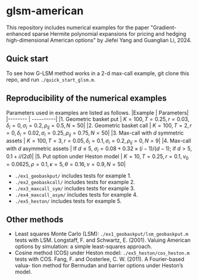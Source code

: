 # glsm-american

This repository includes numerical examples for the paper "Gradient-enhanced sparse Hermite polynomial expansions for pricing and hedging high-dimensional American options" by Jiefei Yang and Guanglian Li, 2024. 

## Quick start
To see how G-LSM method works in a 2-d max-call example, git clone this repo, and run `./quick_start_glsm.m`. 

## Reproducibility of the numerical examples
Parameters used in examples are listed as follows. 
|Example  | Parameters|
|-------- | ----------|
|1. Geometric basket put  | $K = 100, T = 0.25, r = 0.03, \delta_i = 0, \sigma_i = 0.2,\rho_{ij} = 0.5, N = 50$|
|2. Geometric basket call | $K = 100, T = 2, r = 0, \delta_i = 0.02, \sigma_i = 0.25, \rho_{ij} = 0.75, N=50$|
|3. Max-call with $d$ symmetric assets | $K = 100, T = 3, r = 0.05, \delta_i = 0.1, \sigma_i = 0.2, \rho_{ij} = 0, N=9$|
|4. Max-call with $d$ asymmetric assets |  If $d\le 5$, $\sigma_i = 0.08 + 0.32\times(i-1)/(d-1)$; if $d>5$, $0.1 + i/(2d)$|
|5. Put option under Heston model | $K=10, T=0.25, r=0.1, v_0 = 0.0625, \rho = 0.1, \kappa = 5, \theta = 0.16, \nu = 0.9, N=50$|

- `./ex1_geobaskput/` includes tests for example 1.
- `./ex2_geobaskcall/` includes tests for example 2.
- `./ex3_maxcall_sym/` includes tests for example 3.
- `./ex4_maxcall_asym/` includes tests for example 4.
- `./ex5_heston/` includes tests for example 5.

## Other methods
- Least squares Monte Carlo (LSM): `./ex1_geobaskput/lsm_geobaskput.m` tests with LSM. Longstaff, F. and Schwartz, E. (2001). Valuing American
options by simulation: a simple least-squares approach.
- Cosine method (COS) under Heston model: `./ex5_heston/cos_heston.m` tests with COS. Fang, F. and Oosterlee, C. W. (2011). A Fourier-based valua-
tion method for Bermudan and barrier options under Heston’s model.
